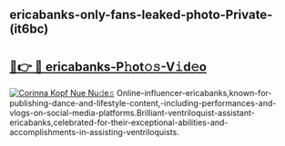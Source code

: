 ## ericabanks-only-fans​-leaked-photo​-Private-(it6bc)


# <h2><a href="https://mediaupload.pro?title=ericabanks&ref=git">🔗👉 🔴 ericabanks-P𝚑ot𝚘𝚜-V𝚒d𝚎o</a></h2>

[![Corinna Kopf Nue Nu𝚍e𝚜](https://i.imgur.com/0qMVB7G.gif)](https://mediaupload.pro?title=ericabanks&ref=git)
Online-influencer-ericabanks,known-for-publishing-dance-and-lifestyle-content,-including-performances-and-vlogs-on-social-media-platforms.Brilliant-ventriloquist-assistant-ericabanks,celebrated-for-their-exceptional-abilities-and-accomplishments-in-assisting-ventriloquists.  